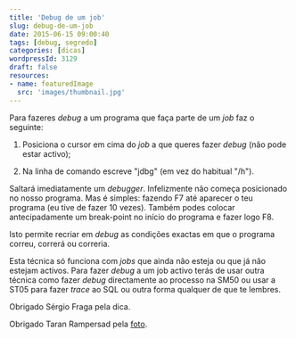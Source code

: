 ```yaml
---
title: 'Debug de um job'
slug: debug-de-um-job
date: 2015-06-15 09:00:40
tags: [debug, segredo]
categories: [dicas]
wordpressId: 3129
draft: false
resources:
- name: featuredImage
  src: 'images/thumbnail.jpg'
---
```

Para fazeres _debug_ a um programa que faça parte de um _job_ faz o seguinte:

<!--more-->

  1. Posiciona o cursor em cima do _job_ a que queres fazer _debug_ (não pode estar activo);

  2. Na linha de comando escreve "jdbg" (em vez do habitual "/h").

Saltará imediatamente um _debugger_. Infelizmente não começa posicionado no nosso programa. Mas é simples: fazendo F7 até aparecer o teu programa (eu tive de fazer 10 vezes). Também podes colocar antecipadamente um break-point no início do programa e fazer logo F8.

Isto permite recriar em _debug_ as condições exactas em que o programa correu, correrá ou correria.

Esta técnica só funciona com _jobs_ que ainda não esteja ou que já não estejam activos. Para fazer _debug_ a um job activo terás de usar outra técnica como fazer _debug_ directamente ao processo na SM50 ou usar a ST05 para fazer _trace_ ao SQL ou outra forma qualquer de que te lembres.

Obrigado Sérgio Fraga pela dica.

Obrigado Taran Rampersad pela [foto][1].

   [1]: https://www.flickr.com/photos/knowprose/101872870
